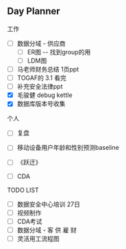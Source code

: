 ## Day Planner
工作
- [ ] 数据分域 - 供应商
	- [ ] ER图 -- 找到group的用
	- [ ] LDM图
- [ ] 马老师财务总结 1页ppt
- [ ] TOGAF的 3.1 看完
- [ ] 补充安全法律ppt
- [x] 毛骏健 debug kettle
- [x] 数据库版本号收集

个人
- [ ]  复盘
- [ ]  移动设备用户年龄和性别预测baseline
- [ ] 《跃迁》
- [ ] CDA


TODO LIST
- [ ]  数据安全中心培训 27日
- [ ]  视频制作
- [ ]  CDA考试
- [ ]  数据分域 - 客 供 雇 财
- [ ]  灵活用工流程图